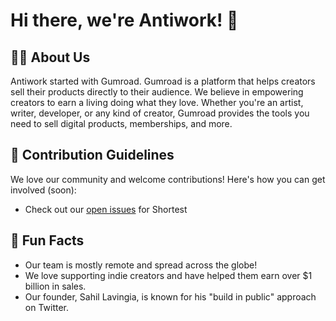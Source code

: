 # Hi there, we're Antiwork! 👋

## 🙋‍♀️ About Us
Antiwork started with Gumroad. Gumroad is a platform that helps creators sell their products directly to their audience. We believe in empowering creators to earn a living doing what they love. Whether you're an artist, writer, developer, or any kind of creator, Gumroad provides the tools you need to sell digital products, memberships, and more.

## 🌈 Contribution Guidelines
We love our community and welcome contributions! Here's how you can get involved (soon):
- Check out our [open issues](https://github.com/gumroad/shortest/issues) for Shortest

## 🍿 Fun Facts
- Our team is mostly remote and spread across the globe!
- We love supporting indie creators and have helped them earn over $1 billion in sales.
- Our founder, Sahil Lavingia, is known for his "build in public" approach on Twitter.
